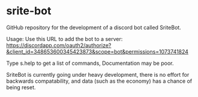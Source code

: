 # srite-bot
GitHub repository for the development of a discord bot called SriteBot.

Usage:
Use this URL to add the bot to a server: https://discordapp.com/oauth2/authorize?&client_id=348653600345423873&scope=bot&permissions=1073741824

Type s.help to get a list of commands, Documentation may be poor.

SriteBot is currently going under heavy development, there is no effort for backwards compatability, and data (such as the economy) has a chance of being reset.

